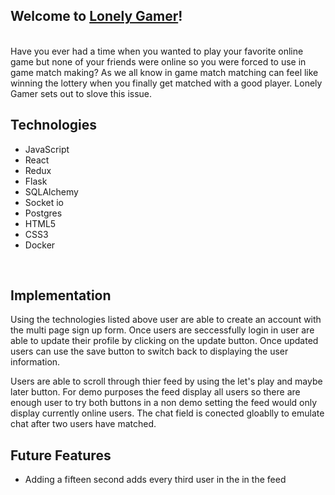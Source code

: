## Welcome to [Lonely Gamer](https://lonely-gamer.herokuapp.com/)! 
<br>
Have you ever had a time when you wanted to play your favorite online game but none of your friends were online so you were forced to use in game match making? As we all know in game match matching can feel like winning the lottery when you finally get matched with a good player. Lonely Gamer sets out to slove this issue.
<br> 

## Technologies

* JavaScript
* React
* Redux
* Flask
* SQLAlchemy 
* Socket io
* Postgres 
* HTML5 
* CSS3
* Docker
<br>

## Implementation

Using the technologies listed above user are able to create an account with the multi page sign up form. Once users are seccessfully login in user are able to update their profile by clicking on the update button. Once updated users can use the save button to switch back to displaying the user information. 
<br>

Users are able to scroll through thier feed by using the let's play and maybe later button. For demo purposes the feed display all users so there are enough user to try both buttons in a non demo setting the feed would only display currently online users. 
The chat field is conected gloablly to emulate chat after two users have matched. 
<br>

## Future Features

* Adding a fifteen second adds every third user in the in the feed
